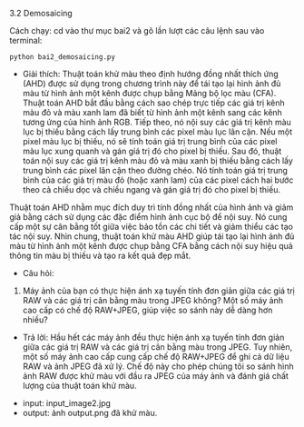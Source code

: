 3.2 Demosaicing

Cách chạy: cd vào thư mục bai2 và gõ lần lượt các câu lệnh sau vào terminal:

    python bai2_demosaicing.py


- Giải thích: 
Thuật toán khử màu theo định hướng đồng nhất thích ứng (AHD) được sử dụng trong chương trình này để tái tạo lại hình ảnh đủ màu từ hình ảnh một kênh được chụp bằng Mảng bộ lọc màu (CFA). Thuật toán AHD bắt đầu bằng cách sao chép trực tiếp các giá trị kênh màu đỏ và màu xanh lam đã biết từ hình ảnh một kênh sang các kênh tương ứng của hình ảnh RGB. Tiếp theo, nó nội suy các giá trị kênh màu lục bị thiếu bằng cách lấy trung bình các pixel màu lục lân cận. Nếu một pixel màu lục bị thiếu, nó sẽ tính toán giá trị trung bình của các pixel màu lục xung quanh và gán giá trị đó cho pixel bị thiếu. Sau đó, thuật toán nội suy các giá trị kênh màu đỏ và màu xanh bị thiếu bằng cách lấy trung bình các pixel lân cận theo đường chéo. Nó tính toán giá trị trung bình của các giá trị màu đỏ (hoặc xanh lam) của các pixel cách hai bước theo cả chiều dọc và chiều ngang và gán giá trị đó cho pixel bị thiếu.

Thuật toán AHD nhằm mục đích duy trì tính đồng nhất của hình ảnh và giảm giả bằng cách sử dụng các đặc điểm hình ảnh cục bộ để nội suy. Nó cung cấp một sự cân bằng tốt giữa việc bảo tồn các chi tiết và giảm thiểu các tạo tác nội suy. Nhìn chung, thuật toán khử màu AHD giúp tái tạo lại hình ảnh đủ màu từ hình ảnh một kênh được chụp bằng CFA bằng cách nội suy hiệu quả thông tin màu bị thiếu và tạo ra kết quả đẹp mắt.

- Câu hỏi:
1. Máy ảnh của bạn có thực hiện ánh xạ tuyến tính đơn giản giữa các giá trị RAW và các giá trị cân bằng màu trong JPEG không? Một số máy ảnh cao cấp có chế độ RAW+JPEG, giúp việc so sánh này dễ dàng hơn nhiều?
+ Trả lời: Hầu hết các máy ảnh đều thực hiện ánh xạ tuyến tính đơn giản giữa các giá trị RAW và các giá trị cân bằng màu trong JPEG. Tuy nhiên, một số máy ảnh cao cấp cung cấp chế độ RAW+JPEG để ghi cả dữ liệu RAW và ảnh JPEG đã xử lý. Chế độ này cho phép chúng tôi so sánh hình ảnh RAW được khử màu với đầu ra JPEG của máy ảnh và đánh giá chất lượng của thuật toán khử màu.


- input: input_image2.jpg
- output: ảnh output.png đã khử màu.


